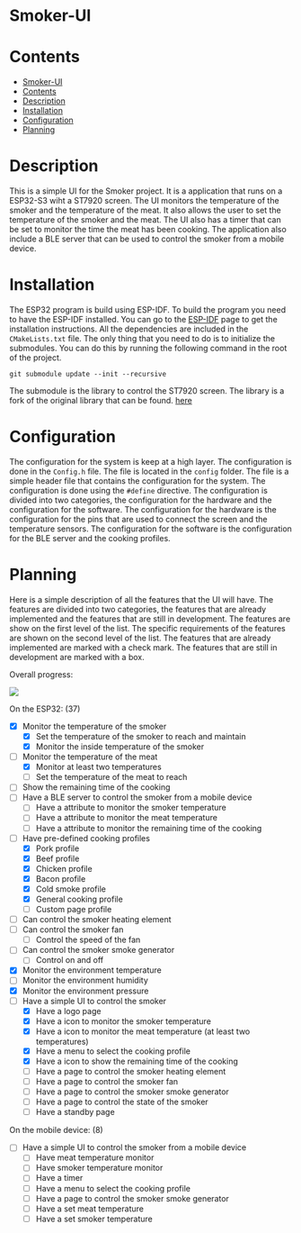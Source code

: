 # Smoker-UI

# Contents
- [Smoker-UI](#smoker-ui)
- [Contents](#contents)
- [Description](#description)
- [Installation](#installation)
- [Configuration](#configuration)
- [Planning](#planning)

# Description
This is a simple UI for the Smoker project. It is a application that runs on a ESP32-S3 wiht a ST7920 screen. The UI monitors the temperature of the smoker and the temperature of the meat. It also allows the user to set the temperature of the smoker and the meat. The UI also has a timer that can be set to monitor the time the meat has been cooking. The application also include a BLE server that can be used to control the smoker from a mobile device.

# Installation
The ESP32 program is build using ESP-IDF. To build the program you need to have the ESP-IDF installed. You can go to the [ESP-IDF](https://docs.espressif.com/projects/esp-idf/en/latest/esp32/get-started/index.html) page to get the installation instructions. All the dependencies are included in the `CMakeLists.txt` file. The only thing that you need to do is to initialize the submodules. You can do this by running the following command in the root of the project.

```
git submodule update --init --recursive
```

The submodule is the library to control the ST7920 screen. The library is a fork of the original library that can be found. [here](https://github.com/olikraus/u8g2)

# Configuration
The configuration for the system is keep at a high layer. The configuration is done in the `Config.h` file. The file is located in the `config` folder. The file is a simple header file that contains the configuration for the system. The configuration is done using the `#define` directive. The configuration is divided into two categories, the configuration for the hardware and the configuration for the software. The configuration for the hardware is the configuration for the pins that are used to connect the screen and the temperature sensors. The configuration for the software is the configuration for the BLE server and the cooking profiles.

# Planning
Here is a simple description of all the features that the UI will have. The features are divided into two categories, the features that are already implemented and the features that are still in development. The features are show on the first level of the list. The specific requirements of the features are shown on the second level of the list. The features that are already implemented are marked with a check mark. The features that are still in development are marked with a box.

Overall progress:

![](https://geps.dev/progress/46)

On the ESP32: (37)
- [x] Monitor the temperature of the smoker
  - [x] Set the temperature of the smoker to reach and maintain 
  - [x] Monitor the inside temperature of the smoker
- [ ] Monitor the temperature of the meat
    - [x] Monitor at least two temperatures
    - [ ] Set the temperature of the meat to reach
- [ ] Show the remaining time of the cooking
- [ ] Have a BLE server to control the smoker from a mobile device
  - [ ] Have a attribute to monitor the smoker temperature
  - [ ] Have a attribute to monitor the meat temperature
  - [ ] Have a attribute to monitor the remaining time of the cooking 
- [ ] Have pre-defined cooking profiles
  - [x] Pork profile
  - [x] Beef profile
  - [x] Chicken profile
  - [x] Bacon profile
  - [x] Cold smoke profile
  - [x] General cooking profile 
  - [ ] Custom page profile
- [ ] Can control the smoker heating element
- [ ] Can control the smoker fan
  - [ ] Control the speed of the fan 
- [ ] Can control the smoker smoke generator
  - [ ] Control on and off 
- [x] Monitor the environment temperature
- [ ] Monitor the environment humidity
- [x] Monitor the environment pressure
- [ ] Have a simple UI to control the smoker
  - [x] Have a logo page
  - [x] Have a icon to monitor the smoker temperature
  - [x] Have a icon to monitor the meat temperature (at least two temperatures)
  - [x] Have a menu to select the cooking profile
  - [x] Have a icon to show the remaining time of the cooking
  - [ ] Have a page to control the smoker heating element
  - [ ] Have a page to control the smoker fan
  - [ ] Have a page to control the smoker smoke generator
  - [ ] Have a page to control the state of the smoker
  - [ ] Have a standby page
  
On the mobile device: (8)
- [ ] Have a simple UI to control the smoker from a mobile device
  - [ ] Have meat temperature monitor
  - [ ] Have smoker temperature monitor
  - [ ] Have a timer
  - [ ] Have a menu to select the cooking profile
  - [ ] Have a page to control the smoker smoke generator
  - [ ] Have a set meat temperature
  - [ ] Have a set smoker temperature 

